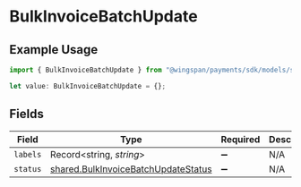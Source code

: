 # BulkInvoiceBatchUpdate

## Example Usage

```typescript
import { BulkInvoiceBatchUpdate } from "@wingspan/payments/sdk/models/shared";

let value: BulkInvoiceBatchUpdate = {};
```

## Fields

| Field                                                                                             | Type                                                                                              | Required                                                                                          | Description                                                                                       |
| ------------------------------------------------------------------------------------------------- | ------------------------------------------------------------------------------------------------- | ------------------------------------------------------------------------------------------------- | ------------------------------------------------------------------------------------------------- |
| `labels`                                                                                          | Record<string, *string*>                                                                          | :heavy_minus_sign:                                                                                | N/A                                                                                               |
| `status`                                                                                          | [shared.BulkInvoiceBatchUpdateStatus](../../../sdk/models/shared/bulkinvoicebatchupdatestatus.md) | :heavy_minus_sign:                                                                                | N/A                                                                                               |
